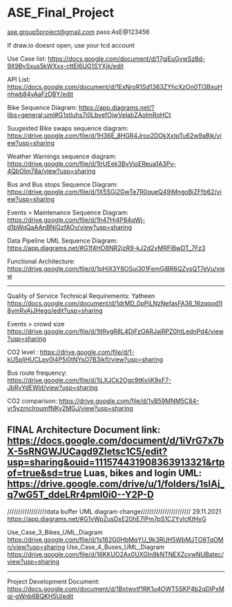 # ASE_Final_Project

ase.group5project@gmail.com
pass:AsE@123456

If draw.io doesnt open, use your tcd account

Use Case list: https://docs.google.com/document/d/17gjEuGywSz8d-9X9BySxus5kWXxx-cttEl6UG1SYXjk/edit

API List: https://docs.google.com/document/d/1ExNroR1Sd1363ZYhcXzOn0Tl3BxuHnhwb84yAaFzDBY/edit

Bike Sequence Diagram: https://app.diagrams.net/?libs=general;uml#G1stluhs7i0LbvefOiwVelabZAoImRoHCt

Suugested Bike swaps sequence diagram: https://drive.google.com/file/d/1H36E_8HGR4Jroo2DOkXxtpTu62w9aBjk/view?usp=sharing 

Weather Warnings sequence diagram: https://drive.google.com/file/d/1IrUEek3BvVioEReua1A3Pv-4QbOlm78a/view?usp=sharing

Bus and Bus stops Sequence Diagram: https://drive.google.com/file/d/1X5SGi2GwTe7R0queQ49iMngoBjZFfb62/view?usp=sharing

Events > Maintenance Sequence Diagram: https://drive.google.com/file/d/1h47Hj4P84qWj-d1bWqQaAAnBNiGzfAOv/view?usp=sharing

Data Pipeline UML Sequence Diagram: https://app.diagrams.net/#G1f4HO8NR2jzR9-kJ2d2vMRFlBwDT_7Fz3

Functional Architecture: https://drive.google.com/file/d/1pHiX3Y8OSui301FemGjBR6QZvsQT7eVu/view

------------------------------------------------------------------------------------------------------
Quality of Service Technical Requirements: Yatheen
https://docs.google.com/document/d/1drMD_0pPiLNzNefasFA36_16zqqod1I8ymRvAjJHego/edit?usp=sharing

Events > crowd size 
https://drive.google.com/file/d/1ltRvgR8L4DjFzOARJajRPZ0htLednPd4/view?usp=sharing

CO2 level : https://drive.google.com/file/d/1-kU5pljHUCLpv0l4P5i0tNYsO7B3ikfI/view?usp=sharing

Bus route frequency: https://drive.google.com/file/d/1iLXJCk2Ogc9tKviiK9xF7-JbRvYdEWld/view?usp=sharing

CO2 comparison: https://drive.google.com/file/d/1yB59MNM5C84-vr5yzmclroumfNKy2MGJ/view?usp=sharing



FINAL Architecture Document link:
https://docs.google.com/document/d/1iVrG7x7bX-5sRNGWJUCagd9Zletsc1C5/edit?usp=sharing&ouid=111574431908363913321&rtpof=true&sd=true
Luas, bikes and login UML: https://drive.google.com/drive/u/1/folders/1sIAj_q7wG5T_ddeLRr4pml0i0--Y2P-D
------------------------------------------------------------------------------------------------------
//////////////////data buffer UML diagram change/////////////////////// 29.11.2021
https://app.diagrams.net/#G1vWpZusDxE20hE7lPm7pS1C2YvIcKtHyG

Use_Case_3_Bikes_UML_Diagram
https://drive.google.com/file/d/1s162G0HbMqYU_9k3RUH5WbMJTO8TqOMn/view?usp=sharing
Use_Case_4_Buses_UML_Diagram
https://drive.google.com/file/d/16KKUO2Ax0UXGln9kNTNEXZcywNUBatec/view?usp=sharing

------------------------------------------------------------------------------------------------------
Project Development Document:
https://docs.google.com/document/d/1Bxtwxtf1RK1u4OWT5SKP4b2qDIPxMqj-gWnb6BQKH5U/edit
